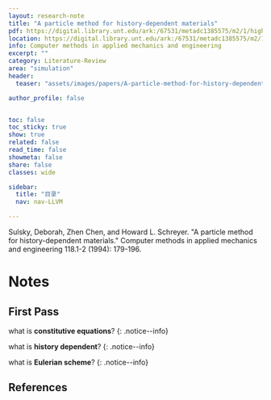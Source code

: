 ```yaml
---
layout: research-note
title: "A particle method for history-dependent materials"
pdf: https://digital.library.unt.edu/ark:/67531/metadc1385575/m2/1/high_res_d/10177049.pdf
location: https://digital.library.unt.edu/ark:/67531/metadc1385575/m2/1/high_res_d/10177049.pdf
info: Computer methods in applied mechanics and engineering
excerpt: ""
category: Literature-Review
area: "simulation"
header:
  teaser: "assets/images/papers/A-particle-method-for-history-dependent-materials.png"

author_profile: false


toc: false
toc_sticky: true
show: true
related: false
read_time: false
showmeta: false
share: false
classes: wide

sidebar:
  title: "目录"
  nav: nav-LLVM

---
```

Sulsky, Deborah, Zhen Chen, and Howard L. Schreyer. "A particle method for history-dependent materials." Computer methods in applied mechanics and engineering 118.1-2 (1994): 179-196.


# Notes
## First Pass
what is **constitutive equations**?
{: .notice--info}

what is **history dependent**?
{: .notice--info}

what is **Eulerian scheme**?
{: .notice--info}
## References